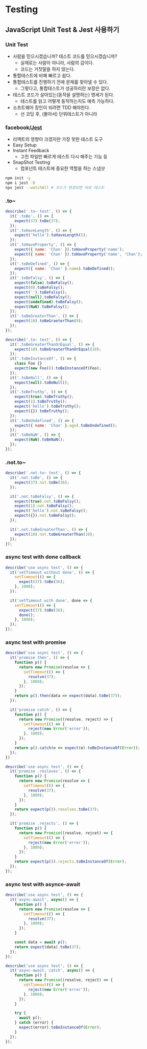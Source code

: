 # Testing

## JavaScript Unit Test & Jest 사용하기
### Unit Test
- 사람을 믿으시겠습니까? 테스트 코드를 믿으시겠습니까?
  - 실제로는 사람이 아니라, 사람의 감이다.
  - 코드는 거짓말을 하지 않는다.
- 통합테스트에 비해 빠르고 쉽다.
- 통합테스트를 진행하기 전에 문제를 찾아낼 수 있다.
  - 그렇다고, 통합테스트가 성공하리란 보장은 없다.
- 테스트 코드가 살아있는(동작을 설명하는) 명세가 된다.
  - 테스트를 읽고 어떻게 동작하는지도 예측 가능하다.
- 소프트웨어 장인이 되려면 TDD 해야한다.
  - 선 코딩 후, (몰아서) 단위테스트가 아니라

### facebook/[Jest](https://jestjs.io)
- 리액트의 영향이 크겠지만 가장 핫한 테스트 도구
- Easy Setup
- Instant Feedback
  - 고친 파일만 빠르게 테스트 다시 해주는 기능 등
- SnapShot Testing
  - 컴포넌트 테스트에 중요한 역할을 하는 스냅샷
```bash
npm init -y
npm i jest -D
npx jest --watchAll # 코드가 변경되면 바로 테스트
```

### .to~
```js
describe('.to~ test', () => {
  it('.toBe', () => {
    expect(37).toBe(37);
  });
  it('.toHaveLength', () => {
    expect('hello').toHaveLength(5);
  });
  it('.toHaveProperty', () => {
    expect({ name: 'Chan' }).toHaveProperty('name');
    expect({ name: 'Chan' }).toHaveProperty('name', 'Chan');
  });
  it('.toBeDefined', () => {
    expect({ name: 'Chan' }.name).toBeDefined();
  });
  it('.toBeFalsy', () => {
    expect(false).toBeFalsy();
    expect(0).toBeFalsy();
    expect('').toBeFalsy();
    expect(null).toBeFalsy();
    expect(undefined).toBeFalsy();
    expect(NaN).toBeFalsy();
  });
  it('.toBeGreaterThan', () => {
    expect(10).toBeGraeterThan(9);
  });
});
```
```js
describe('.to~ test', () => {
  it('.toBeGreaterThanOrEqual', () => {
    expect(10).toBeGreaterThanOrEqual(10);
  });
  it('.toBeInstanceOf', () => {
    class Foo {}
    expect(new Foo()).toBeInstanceOf(Foo);
  });
  it('.toBeNull', () => {
    expect(null).toBeNull();
  });
  it('.toBeTruthy', () => {
    expect(true).toBeTruthy();
    expect(1).toBeTruthy();
    expect('hello').toBeTruthy();
    expect({}).toBeTruthy();
  });
  it('.toBeUndefined', () => {
    expect({ name: 'Chan' }.age).toBeUndefined();
  });
  it('.toBeNaN', () => {
    expect(NaN).toBeNaN();
  });
});
```
### .not.to~
```js
describe('.not.to~ test', () => {
  it('.not.toBe', () => {
    expect(37).not.toBe(36);
  });

  it('.not.toBeFalsy', () => {
    expect(true).not.toBeFalsy();
    expect(1).not.toBeFalsy();
    expect('hello').not.toBeFalsy();
    expect({}).not.toBeFalsy();
  });

  it('.not.toBeGreaterThan', () => {
    expect(10).not.toBeGreaterThan(10);
  });
});
```
### async test with done callback
```js
describe('use async test', () => {
  it('setTimeout without done', () => {
    setTimeout(() => {
      expect(37).toBe(36);
    }, 1000);
  });

  it('setTimeout with done', done => {
    setTimeout(() => {
      expect(37).toBe(36);
      done();
    }, 1000);
  });
});
```
### async test with promise
```js
describe('use async test', () => {
  it('promise then', () => {
    function p() {
      return new Promise(resolve => {
        setTimeout(() => {
          resolve(37);
        }, 1000);
      });
    }
    return p().then(data => expect(data).toBe(37));
  });

  it('promise catch', () => {
    function p() {
      return new Promise((resolve, reject) => {
        setTimeout(() => {
          reject(new Error('error'));
        }, 1000);
      });
    }
    return p().catch(e => expect(e).toBeInstanceOf(Error));
  });
})
```
```js
describe('use async test', () => {
  it('promise .resloves', () => {
    function p() {
      return new Promise(resolve => {
        setTimeout(() => {
          resolve(37);
        }, 1000);
      });
    }
    return expect(p()).resolves.toBe(37);
  });

  it('promise .rejects', () => {
    function p() {
      return new Promise((resolve, rejcet) => {
        setTimeout(() => {
          reject(new Error('error'));
        }, 1000);
      });
    }
    return expect(p()).rejects.toBeInstanceOf(Error);
  });
});
```
### async test with asynce-await
```js
describe('use async test', () => {
  it('async-await', async() => {
    function p() {
      return new Promise(resolve => {
        setTimeout(() => {
          resolve(37);
        }, 1000);
      });
    }

    const data = await p();
    return expect(data).toBe(37);
  });
});
```
```js
describe('use async test', () => {
  it('async-await, catch', async() => {
    function p() {
      return new Promise((resolve, reject) => {
        setTimeout(() => {
          reject(new Error('error'));
        }, 1000);
      });
    }

    try {
      await p();
    } catch (error) {
      expect(error).toBeInstanceOf(Error);
    }
  });
});
```